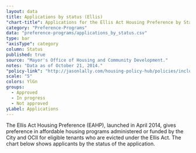 ```yaml
---
layout: data
title: Applications by status (Ellis)
"chart-title": Applications for the Ellis Act Housing Preference by Status
category: "Preference-Programs"
data: "preference-programs/applications_by_status.csv"
type: bar
"axisType": category
column: Status
published: true
source: "Mayor's Office of Housing and Community Development."
notes: "Data as of October 21, 2014."
"policy-link": "http://jasonlally.com/housing-policy-hub/policies/inclusionary-housing/"
scale: "5"
colors: YlGn
groups:
  - Approved
  - In progress
  - Not approved
yLabel: Applications
---
```


The Ellis Act Housing Preference (EAHP), launched in April 2014, gives preference in affordable housing programs administered or funded by the City and OCII for eligible tenants who are evicted under the Ellis Act. The chart below shows applicants by the status of the application.